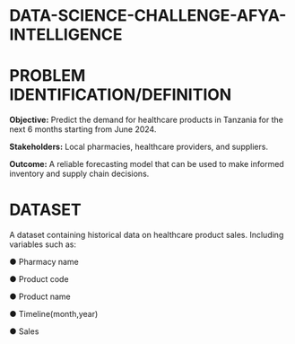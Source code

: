 # DATA-SCIENCE-CHALLENGE-AFYA-INTELLIGENCE

# PROBLEM IDENTIFICATION/DEFINITION

**Objective:** Predict the demand for healthcare products in Tanzania for the next 6 months starting from June 2024.

**Stakeholders:** Local pharmacies, healthcare providers, and suppliers.

**Outcome:** A reliable forecasting model that can be used to make informed inventory and supply chain decisions.

# DATASET

A dataset containing historical data on healthcare product sales. Including variables such as:

● Pharmacy name

● Product code

● Product name

● Timeline(month,year)

● Sales
